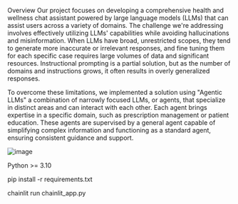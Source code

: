 Overview
Our project focuses on developing a comprehensive health and wellness chat assistant powered by large language models (LLMs) that can assist users across a variety of domains. The challenge we're addressing involves effectively utilizing LLMs' capabilities while avoiding hallucinations and misinformation. When LLMs have broad, unrestricted scopes, they tend to generate more inaccurate or irrelevant responses, and fine tuning them for each specific case requires large volumes of data and significant resources. Instructional prompting is a partial solution, but as the number of domains and instructions grows, it often results in overly generalized responses.

To overcome these limitations, we implemented a solution using "Agentic LLMs" a combination of narrowly focused LLMs, or agents, that specialize in distinct areas and can interact with each other. Each agent brings expertise in a specific domain, such as prescription management or patient education. These agents are supervised by a general agent capable of simplifying complex information and functioning as a standard agent, ensuring consistent guidance and support.


![image](https://github.com/user-attachments/assets/57e5cad1-20fc-4ae0-9c1b-31fdc95e853d)


Python >= 3.10

pip install -r requirements.txt

chainlit run chainlit_app.py


